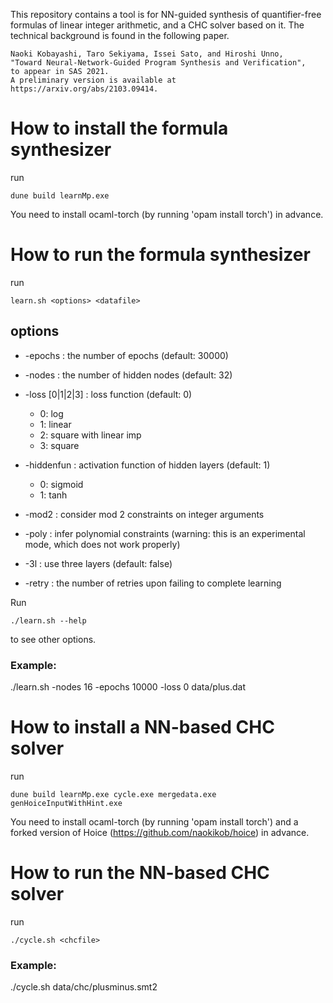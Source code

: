 This repository contains a tool is for NN-guided synthesis of quantifier-free formulas of linear integer arithmetic, and a CHC solver based on it.
The technical background is found in the following paper.
```
Naoki Kobayashi, Taro Sekiyama, Issei Sato, and Hiroshi Unno,
"Toward Neural-Network-Guided Program Synthesis and Verification", 
to appear in SAS 2021. 
A preliminary version is available at https://arxiv.org/abs/2103.09414.
```

# How to install the formula synthesizer
run
```
dune build learnMp.exe
```
You need to install ocaml-torch (by running 'opam install torch') in advance.


# How to run the formula synthesizer
run
```
learn.sh <options> <datafile>
```
## options
* -epochs <number> : the number of epochs (default: 30000)
* -nodes <number> : the number of hidden nodes (default: 32)
* -loss [0|1|2|3] : loss function (default: 0)
  - 0: log
  - 1: linear
  - 2: square with linear imp
  - 3: square
* -hiddenfun <number> : activation function of hidden layers (default: 1)
  - 0: sigmoid
  - 1: tanh

* -mod2 : consider mod 2 constraints on integer arguments
* -poly : infer polynomial constraints (warning: this is an experimental mode, which does not work properly)
* -3l : use three layers (default: false)
* -retry <number> : the number of retries upon failing to complete learning

Run
```
./learn.sh --help
```
to see other options.

### Example:
./learn.sh -nodes 16 -epochs 10000 -loss 0 data/plus.dat


# How to install a NN-based CHC solver
run
```
dune build learnMp.exe cycle.exe mergedata.exe genHoiceInputWithHint.exe 
```
You need to install ocaml-torch (by running 'opam install torch') and
a forked version of Hoice (https://github.com/naokikob/hoice) in advance.


# How to run the NN-based CHC solver
run
```
./cycle.sh <chcfile>
```

### Example:
./cycle.sh data/chc/plusminus.smt2


